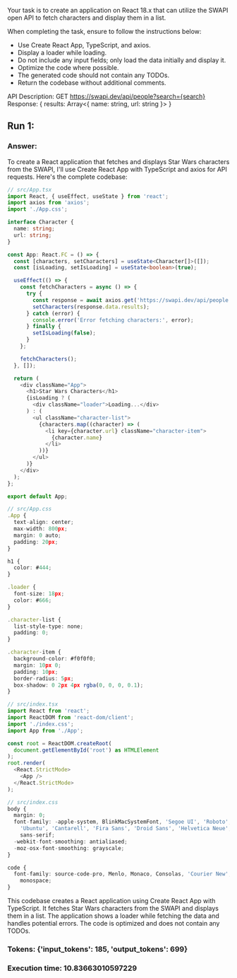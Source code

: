 Your task is to create an application on React 18.x that can utilize the SWAPI open API to fetch characters and display them in a list.

When completing the task, ensure to follow the instructions below:
- Use Create React App, TypeScript, and axios.
- Display a loader while loading.
- Do not include any input fields; only load the data initially and display it.
- Optimize the code where possible.
- The generated code should not contain any TODOs.
- Return the codebase without additional comments.

API Description:
GET https://swapi.dev/api/people?search={search}
Response:
{ results: Array<{ name: string, url: string }> }

## Run 1:
### Answer:
To create a React application that fetches and displays Star Wars characters from the SWAPI, I'll use Create React App with TypeScript and axios for API requests. Here's the complete codebase:

```typescript
// src/App.tsx
import React, { useEffect, useState } from 'react';
import axios from 'axios';
import './App.css';

interface Character {
  name: string;
  url: string;
}

const App: React.FC = () => {
  const [characters, setCharacters] = useState<Character[]>([]);
  const [isLoading, setIsLoading] = useState<boolean>(true);

  useEffect(() => {
    const fetchCharacters = async () => {
      try {
        const response = await axios.get('https://swapi.dev/api/people');
        setCharacters(response.data.results);
      } catch (error) {
        console.error('Error fetching characters:', error);
      } finally {
        setIsLoading(false);
      }
    };

    fetchCharacters();
  }, []);

  return (
    <div className="App">
      <h1>Star Wars Characters</h1>
      {isLoading ? (
        <div className="loader">Loading...</div>
      ) : (
        <ul className="character-list">
          {characters.map((character) => (
            <li key={character.url} className="character-item">
              {character.name}
            </li>
          ))}
        </ul>
      )}
    </div>
  );
};

export default App;

// src/App.css
.App {
  text-align: center;
  max-width: 800px;
  margin: 0 auto;
  padding: 20px;
}

h1 {
  color: #444;
}

.loader {
  font-size: 18px;
  color: #666;
}

.character-list {
  list-style-type: none;
  padding: 0;
}

.character-item {
  background-color: #f0f0f0;
  margin: 10px 0;
  padding: 10px;
  border-radius: 5px;
  box-shadow: 0 2px 4px rgba(0, 0, 0, 0.1);
}

// src/index.tsx
import React from 'react';
import ReactDOM from 'react-dom/client';
import './index.css';
import App from './App';

const root = ReactDOM.createRoot(
  document.getElementById('root') as HTMLElement
);
root.render(
  <React.StrictMode>
    <App />
  </React.StrictMode>
);

// src/index.css
body {
  margin: 0;
  font-family: -apple-system, BlinkMacSystemFont, 'Segoe UI', 'Roboto', 'Oxygen',
    'Ubuntu', 'Cantarell', 'Fira Sans', 'Droid Sans', 'Helvetica Neue',
    sans-serif;
  -webkit-font-smoothing: antialiased;
  -moz-osx-font-smoothing: grayscale;
}

code {
  font-family: source-code-pro, Menlo, Monaco, Consolas, 'Courier New',
    monospace;
}
```

This codebase creates a React application using Create React App with TypeScript. It fetches Star Wars characters from the SWAPI and displays them in a list. The application shows a loader while fetching the data and handles potential errors. The code is optimized and does not contain any TODOs.

### Tokens: {'input_tokens': 185, 'output_tokens': 699}
### Execution time: 10.83663010597229
